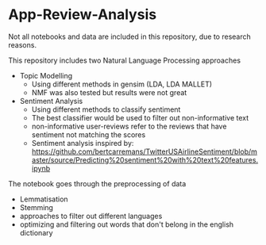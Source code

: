 # App-Review-Analysis
Not all notebooks and data are included in this repository, due to research reasons.

This repository includes two Natural Language Processing approaches
* Topic Modelling 
  * Using different methods in gensim (LDA, LDA MALLET)
  * NMF was also tested but results were not great
* Sentiment Analysis
  * Using different methods to classify sentiment 
  * The best classifier would be used to filter out non-informative text
  * non-informative user-reviews refer to the reviews that have sentiment not matching the scores 
  * Sentiment analysis inspired by: https://github.com/bertcarremans/TwitterUSAirlineSentiment/blob/master/source/Predicting%20sentiment%20with%20text%20features.ipynb
 

The notebook goes through the preprocessing of data 
* Lemmatisation
* Stemming
* approaches to filter out different languages
* optimizing and filtering out words that don't belong in the english dictionary



